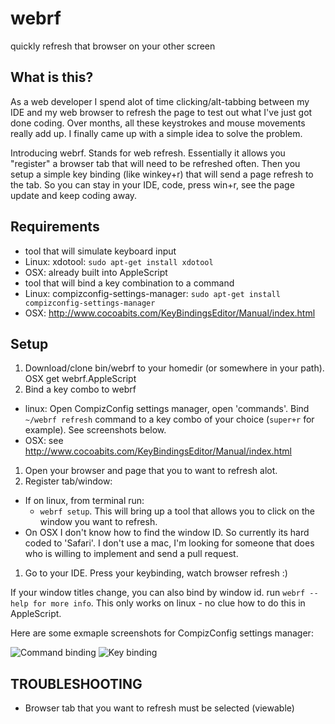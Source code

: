 webrf
=====

quickly refresh that browser on your other screen

## What is this?

As a web developer I spend alot of time clicking/alt-tabbing between my IDE and my web browser to refresh the page to test out what I've just got done coding.  Over months, all these keystrokes and mouse movements really add up.  I finally came up with a simple idea to solve the problem.

Introducing webrf.  Stands for web refresh.  Essentially it allows you "register" a browser tab that will need to be refreshed often.  Then you setup a simple key binding (like winkey+r) that will send a page refresh to the tab.  So you can stay in your IDE, code, press win+r, see the page update and keep coding away.

## Requirements

*  tool that will simulate keyboard input
  *  Linux: xdotool: <code>sudo apt-get install xdotool</code>
  *  OSX: already built into AppleScript
*  tool that will bind a key combination to a command
  *  Linux: compizconfig-settings-manager: <code>sudo apt-get install compizconfig-settings-manager</code>
  *  OSX: http://www.cocoabits.com/KeyBindingsEditor/Manual/index.html

## Setup

1.  Download/clone bin/webrf to your homedir (or somewhere in your path). OSX get webrf.AppleScript
1.  Bind a key combo to webrf
  * linux: Open CompizConfig settings manager, open 'commands'. Bind <code>~/webrf refresh</code> command to a key combo of your choice (<code>super+r</code> for example). See screenshots below.
  * OSX: see http://www.cocoabits.com/KeyBindingsEditor/Manual/index.html
1.  Open your browser and page that you to want to refresh alot.
1.  Register tab/window:
  * If on linux, from terminal run:
     * <code>webrf setup</code>. This will bring up a tool that allows you to click on the window you want to refresh. 
  * On OSX I don't know how to find the window ID. So currently its hard coded to 'Safari'.  I don't use a mac, I'm looking for someone that does who is willing to implement and send a pull request.
1.  Go to your IDE. Press your keybinding, watch browser refresh :)

If your window titles change, you can also bind by window id. run <code>webrf --help for more info</code>. This only works on linux - no clue how to do this in AppleScript.

Here are some exmaple screenshots for CompizConfig settings manager:

![Command binding](http://getfile1.posterous.com/getfile/files.posterous.com/temp-2012-06-01/iqtDqzEIaEgvIJyfqwezxHiFzEDrkGwivptFCtegxAoInEqkmEeJnGcFjybD/CompizConfig_Settings_Manager_747.png.scaled1000.png "cmd")
![Key binding](http://getfile3.posterous.com/getfile/files.posterous.com/temp-2012-06-01/nullEJitegqlbknpdztnoAevEsJlFhAlmzuinJIwIkrxeBgoqnwnApmqqHxA/CompizConfig_Settings_Manager_746.png.scaled1000.png)

## TROUBLESHOOTING

* Browser tab that you want to refresh must be selected (viewable)

